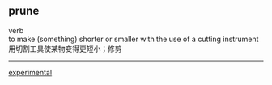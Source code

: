 ## prune  
verb  
to make (something) shorter or smaller with the use of a cutting instrument  
用切割工具使某物变得更短小；修剪  

----  

[experimental](22.md)